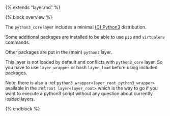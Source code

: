 {% extends "layer.md" %}

{% block overview %}

The `python3_core` layer includes a minimal [(C) Python3](http://python.org) distribution.

Some additional packages are installed to be able to use `pip` and `virtualenv` commands.

Other packages are put in the (main) `python3` layer.

This layer is not loaded by default and conflicts with `python2_core` layer.
So you have to use `layer_wrapper` or bash `layer_load` before using
included packages.

Note: there is also a :ref:`python3 wrapper<layer_root_python3_wrapper>` available in the :ref:`root layer<layer_root>` which is the way to go if you want to execute a python3 script
without any question about currently loaded layers.

{% endblock %}
